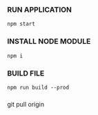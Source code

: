 ### RUN APPLICATION

    npm start

### INSTALL NODE MODULE

    npm i

### BUILD FILE

    npm run build --prod

### 
git pull origin 